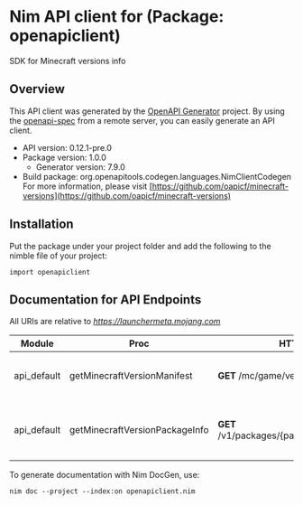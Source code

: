 # Nim API client for  (Package: openapiclient)

SDK for Minecraft versions info

## Overview

This API client was generated by the [OpenAPI Generator](https://openapi-generator.tech) project.  By using the [openapi-spec](https://openapis.org) from a remote server, you can easily generate an API client.

- API version: 0.12.1-pre.0
- Package version: 1.0.0
    - Generator version: 7.9.0
- Build package: org.openapitools.codegen.languages.NimClientCodegen
    For more information, please visit [https://github.com/oapicf/minecraft-versions](https://github.com/oapicf/minecraft-versions)

## Installation

Put the package under your project folder and add the following to the nimble file of your project:

```
import openapiclient
```

## Documentation for API Endpoints

All URIs are relative to *https://launchermeta.mojang.com*

Module | Proc | HTTP request | Description
------------ | ------------- | ------------- | -------------
api_default | getMinecraftVersionManifest | **GET** /mc/game/version_manifest.json | Get Minecraft version manifest
api_default | getMinecraftVersionPackageInfo | **GET** /v1/packages/{packageId}/{versionId}.json | Get Minecraft version package info


To generate documentation with Nim DocGen, use:

```
nim doc --project --index:on openapiclient.nim
```

